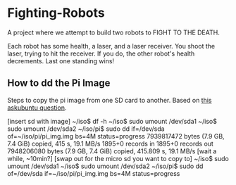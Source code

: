 # Fighting-Robots
A project where we attempt to build two robots to FIGHT TO THE DEATH.

Each robot has some health, a laser, and a laser receiver. You shoot the laser, trying to hit the receiver. If you do, the other robot's health decrements. Last one standing wins!

## How to dd the Pi Image
Steps to copy the pi image from one SD card to another.
Based on [this askubuntu question](https://askubuntu.com/questions/227924/sd-card-cloning-using-the-dd-command).

\[insert sd with image\]
~/iso$ df -h
~/iso$ sudo umount /dev/sda1
~/iso$ sudo umount /dev/sda2
~/iso/pi$ sudo dd if=/dev/sda of=~/iso/pi/pi_img.img bs=4M status=progress
7939817472 bytes (7.9 GB, 7.4 GiB) copied, 415 s, 19.1 MB/s
1895+0 records in
1895+0 records out
7948206080 bytes (7.9 GB, 7.4 GiB) copied, 415.809 s, 19.1 MB/s
[wait a while, ~10min?]
[swap out for the micro sd you want to copy to]
~/iso$ sudo umount /dev/sda1
~/iso$ sudo umount /dev/sda2
~/iso/pi$ sudo dd of=/dev/sda if=~/iso/pi/pi_img.img bs=4M status=progress
